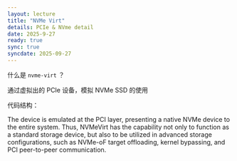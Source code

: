 ```yaml
---
layout: lecture
title: "NVMe Virt"
details: PCIe & NVme detail
date: 2025-9-27
ready: true
sync: true
syncdate: 2025-09-27
---
```


什么是 `nvme-virt` ？

通过虚拟出的 PCIe 设备，模拟 NVMe SSD 的使用

代码结构：

The device is emulated at the PCI layer, presenting a native NVMe device to the entire system. Thus, NVMeVirt has the capability not only to function as a standard storage device, but also to be utilized in advanced storage configurations, such as NVMe-oF target offloading, kernel bypassing, and PCI peer-to-peer communication.
